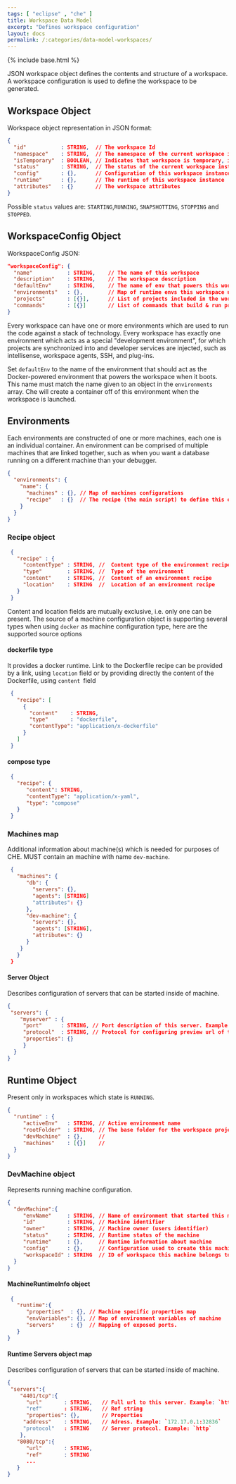 ```yaml
---
tags: [ "eclipse" , "che" ]
title: Workspace Data Model
excerpt: "Defines workspace configuration"
layout: docs
permalink: /:categories/data-model-workspaces/
---
```

{% include base.html %}

JSON workspace object defines the contents and structure of a workspace. A workspace configuration is used to define the workspace to be generated.

## Workspace Object
Workspace object representation in JSON format:
```json  
{
  "id"           : STRING,  // The workspace Id  
  "namespace"    : STRING,  // The namespace of the current workspace instance
  "isTemporary"  : BOOLEAN, // Indicates that workspace is temporary, i.e exists only in runtime
  "status"       : STRING,  // The status of the current workspace instance
  "config"       : {},      // Configuration of this workspace instance
  "runtime"      : {},      // The runtime of this workspace instance
  "attributes"   : {}       // The workspace attributes
}
```
Possible `status` values are: `STARTING`,`RUNNING`, `SNAPSHOTTING`, `STOPPING` and `STOPPED`. 


## WorkspaceConfig Object

WorkspaceConfig JSON:

```json  
"workspaceConfig": {
  "name"           : STRING,    // The name of this workspace
  "description"    : STRING,    // The workspace description
  "defaultEnv"     : STRING,    // The name of env that powers this workspace
  "environments"   : {},        // Map of runtime envs this workspace uses
  "projects"       : [{}],      // List of projects included in the workspace
  "commands"       : [{}]       // List of commands that build & run projects
}
```

Every workspace can have one or more environments which are used to run the code against a stack of technology. Every workspace has exactly one environment which acts as a special "development environment", for which projects are synchronized into and developer services are injected, such as intellisense, workspace agents, SSH, and plug-ins.  

Set `defaultEnv` to the name of the environment that should act as the Docker-powered environment that powers the workspace when it boots. This name must match the name given to an object in the `environments` array. Che will create a container off of this environment when the workspace is launched. 

## Environments 
Each environments are constructed of one or more machines, each one is an individual container. An environment can be comprised of multiple machines that are linked together, such as when you want a database running on a different machine than your debugger.
```json  
{
  "environments": {
    "name": {
      "machines" : {}, // Map of machines configurations
      "recipe"   : {}  // The recipe (the main script) to define this environment
    }
  }  
}
```
          
### Recipe object 

```json  
 {
   "recipe" : {
     "contentType" : STRING, //  Content type of the environment recipe
     "type"        : STRING, //  Type of the environment
     "content"     : STRING, //  Content of an environment recipe
     "location"    : STRING  //  Location of an environment recipe
   }
 }
```
 Content and location fields are mutually exclusive, i.e. only one can be present.
 The source of a machine configuration object is supporting several types when using `docker` as machine configuration type, here are the supported source options
 
 #### dockerfile type
 It provides a docker runtime. Link to the Dockerfile recipe can be provided by a link, using `location` field or by providing directly the content of the Dockerfile, using `content `field
```json 
 {
   "recipe": [
     {
       "content"    : STRING,
       "type"       : "dockerfile",
       "contentType": "application/x-dockerfile"
     }
   ]
 }
```
 
 #### compose type
```json 
 {
   "recipe": {
      "content": STRING,
      "contentType": "application/x-yaml",
      "type": "compose"
   }
 }   
```      
 
### Machines map
Additional information about machine(s) which is needed for purposes of CHE. 
MUST contain an machine with name `dev-machine`.
```json 
 {
   "machines": {
      "db": {
        "servers": {},
        "agents": [STRING]
        "attributes": {}
      },
      "dev-machine": {
        "servers": {},
        "agents": [STRING],
        "attributes": {}
      }
    }
   } 
 }     
```      

#### Server Object
Describes configuration of servers that can be started inside of machine.
```json 
{
 "servers": {
    "myserver" : {
     "port"      : STRING, // Port description of this server. Example "9090/udp" 
     "protocol"  : STRING, // Protocol for configuring preview url of this server.
     "properties": {}
     }
  }
}
```


## Runtime Object
Present only in workspaces which state is `RUNNING`.
```json 
{
  "runtime" : {
     "activeEnv"   : STRING, // Active environment name
     "rootFolder"  : STRING, // The base folder for the workspace projects
     "devMachine"  : {},     //
     "machines"    : [{}]    //
  }
}      
```

### DevMachine object
Represents running machine configuration.
```json 
{
  "devMachine":{
     "envName"     : STRING, // Name of environment that started this machine
     "id"          : STRING, // Machine identifier
     "owner"       : STRING, // Machine owner (users identifier)
     "status"      : STRING, // Runtime status of the machine
     "runtime"     : {},     // Runtime information about machine
     "config"      : {},     // Configuration used to create this machine
     "workspaceId" : STRING  // ID of workspace this machine belongs to
  }
}
```

#### MachineRuntimeInfo object
```json
 {
   "runtime":{
      "properties"  : {}, // Machine specific properties map
      "envVariables": {}, // Map of environment variables of machine
      "servers"     : {}  // Mapping of exposed ports.
   }
}
```

#### Runtime Servers object map
Describes configuration of servers that can be started inside of machine.
```json 
{
 "servers":{
    "4401/tcp":{
      "url"       : STRING,   // Full url to this server. Example: `http://172.17.0.1:32836/api`
      "ref"       : STRING,   // Ref string
      "properties": {},       // Properties
     "address"    : STRING,   // Adress. Example: `172.17.0.1:32836`
     "protocol"   : STRING    // Server protocol. Example: `http`
    },
   "8080/tcp":{
      "url"       : STRING,
      "ref"       : STRING
      ...
   }
}
```

